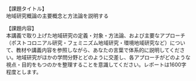 【課題タイトル】  
地域研究概論の主要概念と方法論を説明する

【課題内容】  
本講義で取り上げた地域研究の定義・対象・方法論、および主要なアプローチ（ポストコロニアル研究・フェミニズム地域研究・環境地域研究など）について、教材や講義内容を参照しながら、あなたの言葉で体系的に説明してください。地域研究がほかの学問分野とどのように交差し、各アプローチがどのような視点・目的をもつのかを整理することを意識してください。レポートは1600字程度とします。